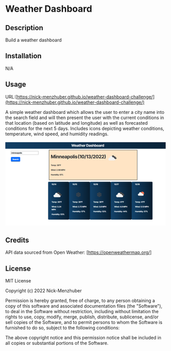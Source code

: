 # Weather Dashboard 

## Description

Build a weather dashboard

## Installation

N/A

## Usage

URL:[https://nick-menzhuber.github.io/weather-dashboard-challenge/](https://nick-menzhuber.github.io/weather-dashboard-challenge/)

A simple weather dashboard which allows the user to enter a city name into the search field and will then present the user with the current conditions in that location (based on latitude and longitude) as well as forecasted conditions for the next 5 days. Includes icons depicting weather conditions, temperature, wind speed, and humidity readings.

![Screenshot:](./assets/images/screenshot.png)

## Credits

API data sourced from Open Weather: [https://openweathermap.org/]

## License

MIT License

Copyright (c) 2022 Nick-Menzhuber

Permission is hereby granted, free of charge, to any person obtaining a copy
of this software and associated documentation files (the "Software"), to deal
in the Software without restriction, including without limitation the rights
to use, copy, modify, merge, publish, distribute, sublicense, and/or sell
copies of the Software, and to permit persons to whom the Software is
furnished to do so, subject to the following conditions:

The above copyright notice and this permission notice shall be included in all
copies or substantial portions of the Software.
